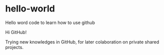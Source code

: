 # hello-world
Hello word code to learn how to use github

Hi GitHub!

Trying new knowledges in GitHub, for later colaboration on private shared projects.
